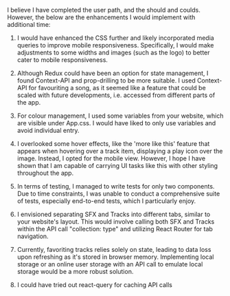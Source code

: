 I believe I have completed the user path, and the should and coulds. However, the below are the enhancements I would implement with additional time:

1. I would have enhanced the CSS further and likely incorporated media queries to improve mobile responsiveness. Specifically, I would make adjustments to some widths and images (such as the logo) to better cater to mobile responsiveness.

2. Although Redux could have been an option for state management, I found Context-API and prop-drilling to be more suitable. I used Context-API for favouriting a song, as it seemed like a feature that could be scaled with future developments, i.e. accessed from different parts of the app.

3. For colour management, I used some variables from your website, which are visible under App.css. I would have liked to only use variables and avoid individual entry.

4. I overlooked some hover effects, like the 'more like this' feature that appears when hovering over a track item, displaying a play icon over the image. Instead, I opted for the mobile view. However, I hope I have shown that I am capable of carrying UI tasks like this with other styling throughout the app.

5. In terms of testing, I managed to write tests for only two components. Due to time constraints, I was unable to conduct a comprehensive suite of tests, especially end-to-end tests, which I particularly enjoy.

6. I envisioned separating SFX and Tracks into different tabs, similar to your website's layout. This would involve calling both SFX and Tracks within the API call "collection: type" and utilizing React Router for tab navigation.

7. Currently, favoriting tracks relies solely on state, leading to data loss upon refreshing as it's stored in browser memory. Implementing local storage or an online user storage with an API call to emulate local storage would be a more robust solution.

8. I could have tried out react-query for caching API calls
